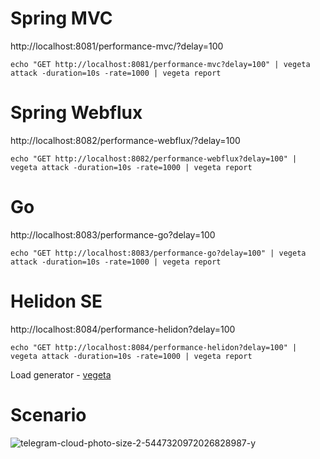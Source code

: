 # Spring MVC

http://localhost:8081/performance-mvc/?delay=100

```
echo "GET http://localhost:8081/performance-mvc?delay=100" | vegeta attack -duration=10s -rate=1000 | vegeta report
```

# Spring Webflux

http://localhost:8082/performance-webflux/?delay=100

```
echo "GET http://localhost:8082/performance-webflux?delay=100" | vegeta attack -duration=10s -rate=1000 | vegeta report
```

# Go

http://localhost:8083/performance-go?delay=100

```
echo "GET http://localhost:8083/performance-go?delay=100" | vegeta attack -duration=10s -rate=1000 | vegeta report
```

# Helidon SE

http://localhost:8084/performance-helidon?delay=100

```
echo "GET http://localhost:8084/performance-helidon?delay=100" | vegeta attack -duration=10s -rate=1000 | vegeta report
```

Load generator - [vegeta](https://github.com/tsenart/vegeta)

# Scenario 
![telegram-cloud-photo-size-2-5447320972026828987-y](https://github.com/RassulYunussov/performance-api-webflux-vs-mvc-vs-golang/assets/19565394/de079db5-2920-460d-959d-13158f4c615c)
